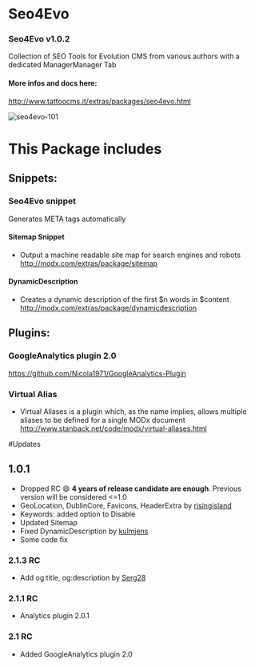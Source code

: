Seo4Evo
=======
### Seo4Evo v1.0.2

Collection of SEO Tools for Evolution CMS from various authors with a dedicated ManagerManager Tab

#### More infos and docs here:

http://www.tattoocms.it/extras/packages/seo4evo.html

![seo4evo-101](https://user-images.githubusercontent.com/7342798/35049398-2c43ebce-fba0-11e7-84f4-389bc65853a0.png)

# This Package includes   

## Snippets:
### Seo4Evo snippet 
Generates META tags automatically 

#### Sitemap Snippet 
* Output a machine readable site map for search engines and robots
http://modx.com/extras/package/sitemap

#### DynamicDescription
* Creates a dynamic description of the first $n words in $content
http://modx.com/extras/package/dynamicdescription

## Plugins:
### GoogleAnalytics plugin 2.0 
https://github.com/Nicola1971/GoogleAnalytics-Plugin

### Virtual Alias
* Virtual Aliases is a plugin which, as the name implies, allows multiple aliases to be defined for a single MODx document
http://www.stanback.net/code/modx/virtual-aliases.html


 
#Updates
## 1.0.1 
* Dropped RC :smile: **4 years of release candidate are enough**. Previous version will be considered <=1.0
* GeoLocation, DublinCore, Favicons, HeaderExtra by  [risingisland](https://github.com/risingisland)
* Keywords: added option to Disable
* Updated Sitemap
* Fixed DynamicDescription by [kulmjens](https://github.com/kulmjens)
* Some code fix

### 2.1.3 RC 
* Add og:title, og:description by [Serg28](https://github.com/Serg28)
### 2.1.1 RC 
* Analytics plugin 2.0.1
### 2.1 RC 
* Added GoogleAnalytics plugin 2.0 



